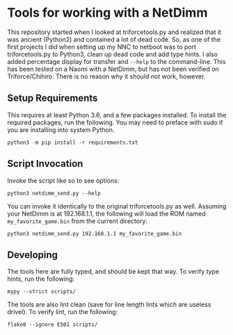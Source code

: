 # Tools for working with a NetDimm

This repository started when I looked at triforcetools.py and realized that it was ancient (Python2) and contained a lot of dead code. So, as one of the first projects I did when setting up my NNC to netboot was to port triforcetools.py to Python3, clean up dead code and add type hints. I also added percentage display for transfer and `--help` to the command-line. This has been tested on a Naomi with a NetDimm, but has not been verified on Triforce/Chihiro. There is no reason why it should not work, however.

## Setup Requirements

This requires at least Python 3.6, and a few packages installed. To install the required packages, run the following. You may need to preface with sudo if you are installing into system Python.

```
python3 -m pip install -r requirements.txt
```

## Script Invocation

Invoke the script like so to see options:

```
python3 netdimm_send.py --help
```

You can invoke it identically to the original triforcetools.py as well. Assuming your NetDimm is at 192.168.1.1, the following will load the ROM named `my_favorite_game.bin` from the current directory:


```
python3 netdimm_send.py 192.168.1.1 my_favorite_game.bin
```

## Developing

The tools here are fully typed, and should be kept that way. To verify type hints, run the following:

```
mypy --strict scripts/
```

The tools are also lint clean (save for line length lints which are useless drivel). To verify lint, run the following:

```
flake8 --ignore E501 scripts/
```
